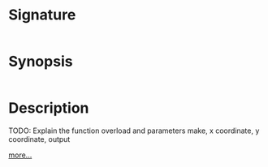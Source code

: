 # Signature
```vikid-signature
```

# Synopsis
```vikid-synopsis
```

# Description
TODO: Explain the function overload and parameters make, x coordinate, y coordinate, output

[more...](https://en.wikipedia.org/wiki/Euclidean_vector)
